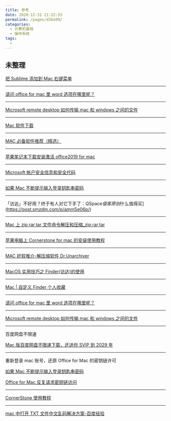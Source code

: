 ```yaml
---
title: 参考
date: 2020-12-31 21:22:53
permalink: /pages/d36a99/
categories:
  - 计算机基础
  - 操作系统
tags:
  -
---
```


## 未整理

[把 Sublime 添加到 Mac 右键菜单](https://cloud.tencent.com/developer/article/1329530)

---

[请问 office for mac 里 word 选项在哪里呢？](https://zhidao.baidu.com/question/528589456.html)

---

[Microsoft remote desktop 如何传输 mac 和 windows 之间的文件](https://blog.csdn.net/Xuxiuyun0611/article/details/94432230)

---

[Mac 软件下载](https://www.mac69.com/)

---

[MAC 必备软件推荐（精选）](https://bbs.feng.com/read-htm-tid-11832470.html)

---

[苹果笔记本下载安装激活 office2019 for mac](https://www.bilibili.com/video/av64410051?from=search&seid=8953565379371550074)

---

[Microsoft 帐户安全信息和安全代码](https://support.microsoft.com/zh-cn/help/12428/microsoft-account-security-info-verification-codes)

---

[如果 Mac 不断提示输入登录钥匙串密码](https://support.apple.com/zh-cn/HT201609)

---

「访达」不好用？终于有人对它下手了：QSpace*值客原创*什么值得买](https://post.smzdm.com/p/amm5e06p/)

---

[Mac 上 zip,rar,tar 文件命令解压和压缩\_zip,rar,tar](https://blog.csdn.net/yin1031468524/article/details/68955194?locationNum=12&fps=1)

---

[苹果电脑上 Cornerstone for mac 的安装使用教程](https://www.cr173.com/apple/264409_1.html)

---

[MAC 好软推介-解压缩软件 Dr.Unarchiver](https://www.jianshu.com/p/ca9dc1a69bea)

---

[MacOS 实用技巧之 Finder(访达)的使用](https://www.jianshu.com/p/3666e6954e8a)

---

[Mac | 自定义 Finder 个人收藏](https://jingyan.baidu.com/article/4ae03de3dc22cb3eff9e6b88.html)

---

[请问 office for mac 里 word 选项在哪里呢？](https://zhidao.baidu.com/question/528589456.html)

---

[Microsoft remote desktop 如何传输 mac 和 windows 之间的文件](https://blog.csdn.net/Xuxiuyun0611/article/details/94432230)

---

百度网盘不限速

[Mac 版百度网盘不限速下载，还送你 SVIP 到 2029 年](http://ybmfx.com/archives/1633)

---

重新登录 mac 账号，还原 Office for Mac 的密钥链许可

[如果 Mac 不断提示输入登录钥匙串密码](https://support.apple.com/zh-cn/HT201609)

[Office for Mac 反复请求密钥链访问](<[https://support.office.com/zh-cn/article/office-for-mac-%E5%8F%8D%E5%A4%8D%E8%AF%B7%E6%B1%82%E5%AF%86%E9%92%A5%E9%93%BE%E8%AE%BF%E9%97%AE-ced5a09c-3099-47cb-9190-e961bf63e240](https://support.office.com/zh-cn/article/office-for-mac-反复请求密钥链访问-ced5a09c-3099-47cb-9190-e961bf63e240)>)

---

[CornerStone 使用教程](https://www.jianshu.com/p/20cb0785d6ce)

---

[mac 中打开 TXT 文件中文乱码解决方案-百度经验](https://jingyan.baidu.com/article/7f41ecec06d93d593c095c47.html)
